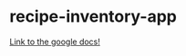 # recipe-inventory-app

[Link to the google docs!](https://docs.google.com/document/d/1N4QhhZ9JkvLpHW7saSGuP_uUJ5ORi5zMac2nz7KyIto/edit?usp=sharing)
